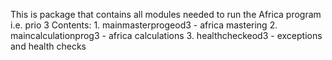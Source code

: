 This is package that contains all modules needed to run
the Africa program i.e. prio 3
Contents:
    1. mainmasterprogeod3 - africa mastering
    2.  maincalculationprog3 - africa calculations
    3. healthcheckeod3 - exceptions and health checks
